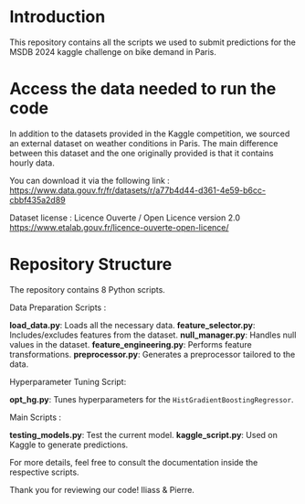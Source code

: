 # Introduction

This repository contains all the scripts we used to submit predictions 
for the MSDB 2024 kaggle challenge on bike demand in Paris. 

# Access the data needed to run the code

In addition to the datasets provided in the Kaggle competition, 
we sourced an external dataset on weather conditions in Paris. 
The main difference between this dataset and the one originally 
provided is that it contains hourly data.

You can download it via the following link : 
https://www.data.gouv.fr/fr/datasets/r/a77b4d44-d361-4e59-b6cc-cbbf435a2d89

Dataset license : 
Licence Ouverte / Open Licence version 2.0
https://www.etalab.gouv.fr/licence-ouverte-open-licence/

# Repository Structure  

The repository contains 8 Python scripts.

Data Preparation Scripts :

**load_data.py**: Loads all the necessary data.
**feature_selector.py**: Includes/excludes features from the dataset.
**null_manager.py**: Handles null values in the dataset.
**feature_engineering.py**: Performs feature transformations.
**preprocessor.py**: Generates a preprocessor tailored to the data.

Hyperparameter Tuning Script:

**opt_hg.py**: Tunes hyperparameters for the ```HistGradientBoostingRegressor```.

Main Scripts : 

**testing_models.py**: Test the current model.
**kaggle_script.py**: Used on Kaggle to generate predictions.

For more details, feel free to consult the documentation inside the respective scripts.



Thank you for reviewing our code!
Iliass & Pierre.

